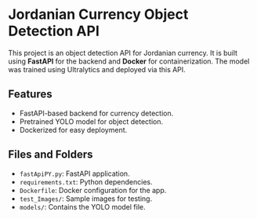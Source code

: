 # Jordanian Currency Object Detection API

This project is an object detection API for Jordanian currency. It is built using **FastAPI** for the backend and **Docker** for containerization. The model was trained using Ultralytics and deployed via this API.

## Features
- FastAPI-based backend for currency detection.
- Pretrained YOLO model for object detection.
- Dockerized for easy deployment.

## Files and Folders
- `fastApiPY.py`: FastAPI application.
- `requirements.txt`: Python dependencies.
- `Dockerfile`: Docker configuration for the app.
- `test_Images/`: Sample images for testing.
- `models/`: Contains the YOLO model file.
